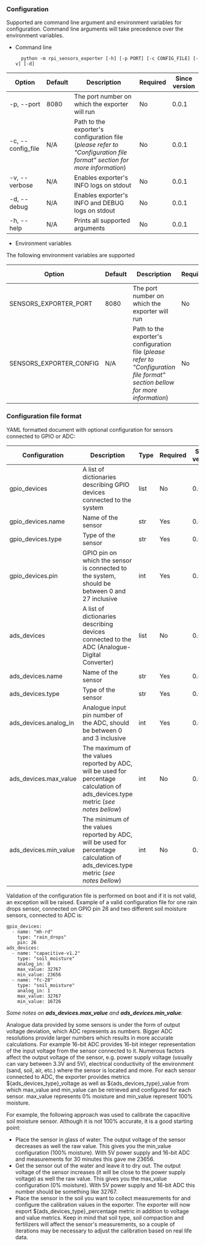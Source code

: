 ### Configuration
Supported are command line argument and environment variables for configuration. Command line arguments will take precedence over the environment variables. 
* Command line

        python -m rpi_sensors_exporter [-h] [-p PORT] [-c CONFIG_FILE] [-v] [-d]


| Option |Default| Description |Required|Since version|
|--|--|--|--|--|
| -p, --port |8080| The port number on which the exporter will run |No| 0.0.1 |
| -c, --config_file |N/A| Path to the exporter's configuration file (*please refer to "Configuration file format" section for more information*) |No |0.0.1|
| -v, --verbose |N/A| Enables exporter's INFO logs on stdout |No |0.0.1|
| -d, --debug | N/A | Enables exporter's INFO and DEBUG logs on stdout | No | 0.0.1|
| -h, --help | N/A | Prints all supported arguments|No|0.0.1

* Environment variables

The following environment variables are supported

| Option |Default| Description |Required|Since version|
|--|--|--|--|--|
| SENSORS_EXPORTER_PORT |8080| The port number on which the exporter will run |No| 0.0.1 |
| SENSORS_EXPORTER_CONFIG |N/A| Path to the exporter's configuration file (*please refer to "Configuration file format" section bellow for more information*) |No |0.0.1|


### Configuration file format
YAML formatted document with optional configuration for sensors connected to GPIO or ADC:

| Configuration | Description |Type|Required|Since version|
|--|--|--|--|--|
| gpio_devices | A list of dictionaries describing GPIO devices connected to the system |list|No| 0.0.1 |
| gpio_devices.name | Name of the sensor |str|Yes| 0.0.1 |
| gpio_devices.type | Type of the sensor |str|Yes| 0.0.1 |
| gpio_devices.pin | GPIO pin on which the sensor is connected to the system, should be between 0 and 27 inclusive |int|Yes| 0.0.1 |
| ads_devices | A list of dictionaries describing devices connected to the ADC (Analogue-Digital Converter) |list|No| 0.0.1 |
| ads_devices.name | Name of the sensor |str|Yes| 0.0.1 |
| ads_devices.type | Type of the sensor |str|Yes| 0.0.1 |
| ads_devices.analog_in | Analogue input pin number of the ADC, should be between 0 and 3 inclusive |int|Yes| 0.0.1 |
| ads_devices.max_value | The maximum of the values reported by ADC, will be used for percentage calculation of ads_devices.type metric (*see notes bellow*) |int|No| 0.0.1 |
| ads_devices.min_value | The minimum of the values reported by ADC, will be used for percentage calculation of ads_devices.type metric (*see notes bellow*)|int |No| 0.0.1 |

Validation of the configuration file is performed on boot and if it is not valid, an exception will be raised. Example of a valid configuration file for one rain drops sensor, connected on GPIO pin 26 and two different soil moisture sensors, connected to ADC is:

    gpio_devices:
      - name: "mh-rd"
        type: "rain_drops"
        pin: 26
    ads_devices:
      - name: "capacitive-v1.2"
        type: "soil_moisture"
        analog_in: 0
        max_value: 32767
        min_value: 23656
      - name: "fc-28"
        type: "soil_moisture"
        analog_in: 1
        max_value: 32767
        min_value: 16726


*Some notes on **ads_devices.max_value** and **ads_devices.min_value**:*

Analogue data provided by some sensors is under the form of output voltage deviation, which ADC represents as numbers. Bigger ADC resolutions provide larger numbers which results in more accurate calculations. For example 16-bit ADC provides 16-bit integer representation of the input voltage from the sensor connected to it. Numerous factors affect the output voltage of the sensor, e.g. power supply voltage (usually can vary between 3.3V and 5V), electrical conductivity of the environment (sand, soil, air, etc.) where the sensor is located and more. For each sensor connected to ADC, the exporter provides metrics ${ads_devices_type}_voltage as well as ${ads_devices_type}_value from which max_value and min_value can be retrieved and configured for each sensor. max_value represents 0% moisture and min_value represent 100% moisture.

For example, the following approach was used to calibrate the capacitive soil moisture sensor. Although it is not 100% accurate, it is a good starting point:
* Place the sensor in glass of water. The output voltage of the sensor decreases as well the raw value. This gives you the min_value configuration (100% moisture). With 5V power supply and 16-bit ADC and measurements for 30 minutes this gave me 23656.
* Get the sensor out of the water and leave it to dry out. The output voltage of the sensor increases (it will be close to the power supply voltage) as well the raw value. This gives you the max_value configuration (0% moisture). With 5V power supply and 16-bit ADC this number should be something like 32767.
* Place the sensor in the soil you want to collect measurements for and configure the calibration values in the exporter. The exporter will now export ${ads_devices_type}_percentage metric in addition to voltage and value metrics. Keep in mind that soil type, soil compaction and fertilizers will affect the sensor's measurements, so a couple of iterations may be necessary to adjust the calibration based on real life data.
